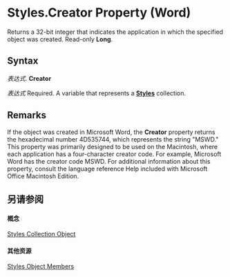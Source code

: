 
# Styles.Creator Property (Word)

Returns a 32-bit integer that indicates the application in which the specified object was created. Read-only  **Long**.


## Syntax

 _表达式_. **Creator**

 _表达式_ Required. A variable that represents a **[Styles](bc4688ce-5055-c135-a656-e58e31d8be42.md)** collection.


## Remarks

If the object was created in Microsoft Word, the  **Creator** property returns the hexadecimal number 4D535744, which represents the string "MSWD." This property was primarily designed to be used on the Macintosh, where each application has a four-character creator code. For example, Microsoft Word has the creator code MSWD. For additional information about this property, consult the language reference Help included with Microsoft Office Macintosh Edition.


## 另请参阅


#### 概念


[Styles Collection Object](bc4688ce-5055-c135-a656-e58e31d8be42.md)
#### 其他资源


[Styles Object Members](http://msdn.microsoft.com/library/74bbb19f-2b6c-0e6d-4fef-4675b4df1722%28Office.15%29.aspx)